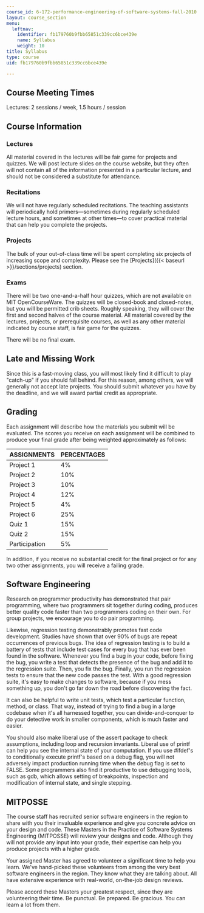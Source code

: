```yaml
---
course_id: 6-172-performance-engineering-of-software-systems-fall-2010
layout: course_section
menu:
  leftnav:
    identifier: fb179760b9fbb65851c339cc6bce439e
    name: Syllabus
    weight: 10
title: Syllabus
type: course
uid: fb179760b9fbb65851c339cc6bce439e

---
```


Course Meeting Times
--------------------

Lectures: 2 sessions / week, 1.5 hours / session

Course Information
------------------

### Lectures

All material covered in the lectures will be fair game for projects and quizzes. We will post lecture slides on the course website, but they often will not contain all of the information presented in a particular lecture, and should not be considered a substitute for attendance.

### Recitations

We will not have regularly scheduled recitations. The teaching assistants will periodically hold primers—sometimes during regularly scheduled lecture hours, and sometimes at other times—to cover practical material that can help you complete the projects.

### Projects

The bulk of your out-of-class time will be spent completing six projects of increasing scope and complexity. Please see the [Projects]({{< baseurl >}}/sections/projects) section.

### Exams

There will be two one-and-a-half hour quizzes, which are not available on MIT OpenCourseWare. The quizzes will be closed-book and closed-notes, but you will be permitted crib sheets. Roughly speaking, they will cover the first and second halves of the course material. All material covered by the lectures, projects, or prerequisite courses, as well as any other material indicated by course staff, is fair game for the quizzes.

There will be no final exam.

Late and Missing Work
---------------------

Since this is a fast-moving class, you will most likely find it difficult to play "catch-up" if you should fall behind. For this reason, among others, we will generally not accept late projects. You should submit whatever you have by the deadline, and we will award partial credit as appropriate.

Grading
-------

Each assignment will describe how the materials you submit will be evaluated. The scores you receive on each assignment will be combined to produce your final grade after being weighted approximately as follows:

| ASSIGNMENTS | PERCENTAGES |
| --- | --- |
| Project 1 | 4% |
| Project 2 | 10% |
| Project 3 | 10% |
| Project 4 | 12% |
| Project 5 | 4% |
| Project 6 | 25% |
| Quiz 1 | 15% |
| Quiz 2 | 15% |
| Participation | 5% 

In addition, if you receive no substantial credit for the final project or for any two other assignments, you will receive a failing grade.

Software Engineering
--------------------

Research on programmer productivity has demonstrated that pair programming, where two programmers sit together during coding, produces better quality code faster than two programmers coding on their own. For group projects, we encourage you to do pair programming.

Likewise, regression testing demonstrably promotes fast code development. Studies have shown that over 90% of bugs are repeat occurrences of previous bugs. The idea of regression testing is to build a battery of tests that include test cases for every bug that has ever been found in the software. Whenever you find a bug in your code, before fixing the bug, you write a test that detects the presence of the bug and add it to the regression suite. Then, you fix the bug. Finally, you run the regression tests to ensure that the new code passes the test. With a good regression suite, it's easy to make changes to software, because if you mess something up, you don't go far down the road before discovering the fact.

It can also be helpful to write unit tests, which test a particular function, method, or class. That way, instead of trying to find a bug in a large codebase when it's all harnessed together, you can divide-and-conquer to do your detective work in smaller components, which is much faster and easier.

You should also make liberal use of the assert package to check assumptions, including loop and recursion invariants. Liberal use of printf can help you see the internal state of your computation. If you use #ifdef's to conditionally execute printf's based on a debug flag, you will not adversely impact production running time when the debug flag is set to FALSE. Some programmers also find it productive to use debugging tools, such as gdb, which allows setting of breakpoints, inspection and modification of internal state, and single stepping.

MITPOSSE
--------

The course staff has recruited senior software engineers in the region to share with you their invaluable experience and give you concrete advice on your design and code. These Masters in the Practice of Software Systems Engineering (MITPOSSE) will review your designs and code. Although they will not provide any input into your grade, their expertise can help you produce projects with a higher grade.

Your assigned Master has agreed to volunteer a significant time to help you learn. We've hand-picked these volunteers from among the very best software engineers in the region. They know what they are talking about. All have extensive experience with real-world, on-the-job design reviews.

Please accord these Masters your greatest respect, since they are volunteering their time. Be punctual. Be prepared. Be gracious. You can learn a lot from them.